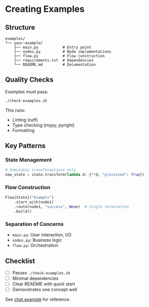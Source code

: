 # Creating Examples

## Structure

```text
examples/
└── your-example/
    ├── main.py           # Entry point
    ├── nodes.py          # Node implementations
    ├── flow.py           # Flow construction
    ├── requirements.txt  # Dependencies
    └── README.md         # Documentation
```

## Quality Checks

Examples must pass:

```bash
./check-examples.sh
```

This runs:

- Linting (ruff)
- Type checking (mypy, pyright)
- Formatting

## Key Patterns

### State Management

```python
# Immutable transformations only
new_state = state.transform(lambda d: {**d, "processed": True})
```

### Flow Construction

```python
Flow[State]("Example")
    .start_with(node1)
    .route(node1, "success", None)  # Single termination
    .build()
```

### Separation of Concerns

- `main.py`: User interaction, I/O
- `nodes.py`: Business logic
- `flow.py`: Orchestration

## Checklist

- [ ] Passes `./check-examples.sh`
- [ ] Minimal dependencies
- [ ] Clear README with quick start
- [ ] Demonstrates one concept well

See [chat example](../examples/chat/) for reference.
